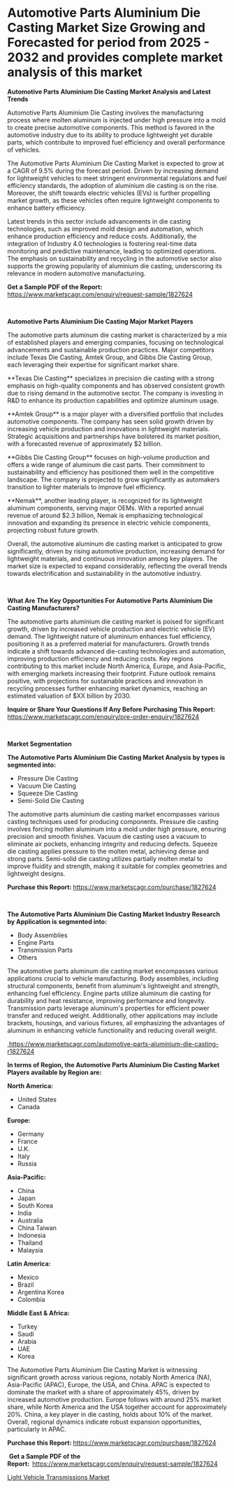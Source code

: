 <p><h1>Automotive Parts Aluminium Die Casting Market Size Growing and Forecasted for period from 2025 - 2032 and provides complete market analysis of this market</h1></p><p><strong>Automotive Parts Aluminium Die Casting Market Analysis and Latest Trends</strong></p>
<p><p>Automotive Parts Aluminium Die Casting involves the manufacturing process where molten aluminum is injected under high pressure into a mold to create precise automotive components. This method is favored in the automotive industry due to its ability to produce lightweight yet durable parts, which contribute to improved fuel efficiency and overall performance of vehicles. </p><p>The Automotive Parts Aluminium Die Casting Market is expected to grow at a CAGR of 9.5% during the forecast period. Driven by increasing demand for lightweight vehicles to meet stringent environmental regulations and fuel efficiency standards, the adoption of aluminium die casting is on the rise. Moreover, the shift towards electric vehicles (EVs) is further propelling market growth, as these vehicles often require lightweight components to enhance battery efficiency.</p><p>Latest trends in this sector include advancements in die casting technologies, such as improved mold design and automation, which enhance production efficiency and reduce costs. Additionally, the integration of Industry 4.0 technologies is fostering real-time data monitoring and predictive maintenance, leading to optimized operations. The emphasis on sustainability and recycling in the automotive sector also supports the growing popularity of aluminium die casting, underscoring its relevance in modern automotive manufacturing.</p></p>
<p><strong>Get a Sample PDF of the Report:&nbsp;</strong> <a href="https://www.marketscagr.com/enquiry/request-sample/1827624?utm_campaign=2992&utm_medium=2&utm_source=Github&utm_content=ia&utm_term=31032025&utm_id=automotive-parts-aluminium-die-casting">https://www.marketscagr.com/enquiry/request-sample/1827624</a></p>
<p>&nbsp;</p>
<p><strong>Automotive Parts Aluminium Die Casting Major Market Players</strong></p>
<p><p>The automotive parts aluminum die casting market is characterized by a mix of established players and emerging companies, focusing on technological advancements and sustainable production practices. Major competitors include Texas Die Casting, Amtek Group, and Gibbs Die Casting Group, each leveraging their expertise for significant market share.</p><p>**Texas Die Casting** specializes in precision die casting with a strong emphasis on high-quality components and has observed consistent growth due to rising demand in the automotive sector. The company is investing in R&D to enhance its production capabilities and optimize aluminum usage.</p><p>**Amtek Group** is a major player with a diversified portfolio that includes automotive components. The company has seen solid growth driven by increasing vehicle production and innovations in lightweight materials. Strategic acquisitions and partnerships have bolstered its market position, with a forecasted revenue of approximately $2 billion.</p><p>**Gibbs Die Casting Group** focuses on high-volume production and offers a wide range of aluminum die cast parts. Their commitment to sustainability and efficiency has positioned them well in the competitive landscape. The company is projected to grow significantly as automakers transition to lighter materials to improve fuel efficiency.</p><p>**Nemak**, another leading player, is recognized for its lightweight aluminum components, serving major OEMs. With a reported annual revenue of around $2.3 billion, Nemak is emphasizing technological innovation and expanding its presence in electric vehicle components, projecting robust future growth.</p><p>Overall, the automotive aluminum die casting market is anticipated to grow significantly, driven by rising automotive production, increasing demand for lightweight materials, and continuous innovation among key players. The market size is expected to expand considerably, reflecting the overall trends towards electrification and sustainability in the automotive industry.</p></p>
<p>&nbsp;</p>
<p><strong>What Are The Key Opportunities For Automotive Parts Aluminium Die Casting Manufacturers?</strong></p>
<p><p>The automotive parts aluminium die casting market is poised for significant growth, driven by increased vehicle production and electric vehicle (EV) demand. The lightweight nature of aluminium enhances fuel efficiency, positioning it as a preferred material for manufacturers. Growth trends indicate a shift towards advanced die-casting technologies and automation, improving production efficiency and reducing costs. Key regions contributing to this market include North America, Europe, and Asia-Pacific, with emerging markets increasing their footprint. Future outlook remains positive, with projections for sustainable practices and innovation in recycling processes further enhancing market dynamics, reaching an estimated valuation of $XX billion by 2030.</p></p>
<p><strong>Inquire or Share Your Questions If Any Before Purchasing This Report:</strong> <a href="https://www.marketscagr.com/enquiry/pre-order-enquiry/1827624?utm_campaign=2992&utm_medium=2&utm_source=Github&utm_content=ia&utm_term=31032025&utm_id=automotive-parts-aluminium-die-casting">https://www.marketscagr.com/enquiry/pre-order-enquiry/1827624</a></p>
<p>&nbsp;</p>
<p><strong>Market Segmentation</strong></p>
<p><strong>The Automotive Parts Aluminium Die Casting Market Analysis by types is segmented into:</strong></p>
<p><ul><li>Pressure Die Casting</li><li>Vacuum Die Casting</li><li>Squeeze Die Casting</li><li>Semi-Solid Die Casting</li></ul></p>
<p><p>The automotive parts aluminium die casting market encompasses various casting techniques used for producing components. Pressure die casting involves forcing molten aluminum into a mold under high pressure, ensuring precision and smooth finishes. Vacuum die casting uses a vacuum to eliminate air pockets, enhancing integrity and reducing defects. Squeeze die casting applies pressure to the molten metal, achieving dense and strong parts. Semi-solid die casting utilizes partially molten metal to improve fluidity and strength, making it suitable for complex geometries and lightweight designs.</p></p>
<p><strong>Purchase this Report:&nbsp;</strong><a href="https://www.marketscagr.com/purchase/1827624?utm_campaign=2992&utm_medium=2&utm_source=Github&utm_content=ia&utm_term=31032025&utm_id=automotive-parts-aluminium-die-casting">https://www.marketscagr.com/purchase/1827624</a></p>
<p>&nbsp;</p>
<p><strong>The Automotive Parts Aluminium Die Casting Market Industry Research by Application is segmented into:</strong></p>
<p><ul><li>Body Assemblies</li><li>Engine Parts</li><li>Transmission Parts</li><li>Others</li></ul></p>
<p><p>The automotive parts aluminum die casting market encompasses various applications crucial to vehicle manufacturing. Body assemblies, including structural components, benefit from aluminum's lightweight and strength, enhancing fuel efficiency. Engine parts utilize aluminum die casting for durability and heat resistance, improving performance and longevity. Transmission parts leverage aluminum's properties for efficient power transfer and reduced weight. Additionally, other applications may include brackets, housings, and various fixtures, all emphasizing the advantages of aluminum in enhancing vehicle functionality and reducing overall weight.</p></p>
<p><a href="https://www.marketscagr.com/automotive-parts-aluminium-die-casting-r1827624?utm_campaign=2992&utm_medium=2&utm_source=Github&utm_content=ia&utm_term=31032025&utm_id=automotive-parts-aluminium-die-casting">&nbsp;https://www.marketscagr.com/automotive-parts-aluminium-die-casting-r1827624</a></p>
<p><strong>In terms of Region, the Automotive Parts Aluminium Die Casting Market Players available by Region are:</strong></p>
<p>
    <p> <strong> North America: </strong>
        <ul>
            <li>United States</li>
            <li>Canada</li>
        </ul>
        </p> 
    <p> <strong> Europe: </strong>
        <ul>
            <li>Germany</li>
            <li>France</li>
            <li>U.K.</li>
            <li>Italy</li>
            <li>Russia</li>
        </ul>
        </p> 
    <p> <strong> Asia-Pacific: </strong>
        <ul>
            <li>China</li>
            <li>Japan</li>
            <li>South Korea</li>
            <li>India</li>
            <li>Australia</li>
            <li>China Taiwan</li>
            <li>Indonesia</li>
            <li>Thailand</li>
            <li>Malaysia</li>
        </ul>
        </p> 
    <p> <strong> Latin America: </strong>
        <ul>
            <li>Mexico</li>
            <li>Brazil</li>
            <li>Argentina Korea</li>
            <li>Colombia</li>
        </ul>
        </p> 
    <p> <strong> Middle East & Africa: </strong>
        <ul>
            <li>Turkey</li>
            <li>Saudi</li>
            <li>Arabia</li>
            <li>UAE</li>
            <li>Korea</li>
        </ul>
    </p>
    </p>
<p><p>The Automotive Parts Aluminium Die Casting Market is witnessing significant growth across various regions, notably North America (NA), Asia-Pacific (APAC), Europe, the USA, and China. APAC is expected to dominate the market with a share of approximately 45%, driven by increased automotive production. Europe follows with around 25% market share, while North America and the USA together account for approximately 20%. China, a key player in die casting, holds about 10% of the market. Overall, regional dynamics indicate robust expansion opportunities, particularly in APAC.</p></p>
<p><strong>Purchase this Report: </strong><a href="https://www.marketscagr.com/purchase/1827624?utm_campaign=2992&utm_medium=2&utm_source=Github&utm_content=ia&utm_term=31032025&utm_id=automotive-parts-aluminium-die-casting">https://www.marketscagr.com/purchase/1827624</a></p>
<p>&nbsp;<strong>Get a Sample PDF of the Report:&nbsp;&nbsp;</strong><a href="https://www.marketscagr.com/enquiry/request-sample/1827624?utm_campaign=2992&utm_medium=2&utm_source=Github&utm_content=ia&utm_term=31032025&utm_id=automotive-parts-aluminium-die-casting">https://www.marketscagr.com/enquiry/request-sample/1827624</a></p>
<p><strong></strong></p>
<p><p><a href="https://github.com/saroarmaicky/Market-Research-Report-List-1/blob/main/light-vehicle-transmissions-market.md?utm_campaign=2992&utm_medium=2&utm_source=Github&utm_content=ia&utm_term=31032025&utm_id=automotive-parts-aluminium-die-casting">Light Vehicle Transmissions Market</a></p></p>